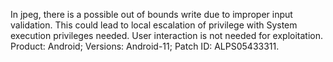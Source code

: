 In jpeg, there is a possible out of bounds write due to improper input validation. This could lead to local escalation of privilege with System execution privileges needed. User interaction is not needed for exploitation. Product: Android; Versions: Android-11; Patch ID: ALPS05433311.